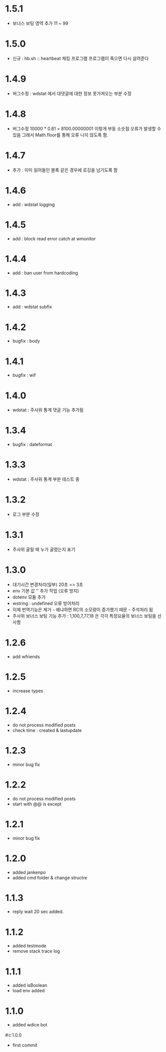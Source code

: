 # 1.5.1

* 보너스 보팅 영역 추가 11 ~ 99

# 1.5.0

* 신규 : hb.sh :: heartbeat 체킹 프로그램 프로그램이 죽으면 다시 살려준다

# 1.4.9

* 버그수정 : wdstat 에서 대댓글에 대한 정보 못가져오는 부분 수정

# 1.4.8

* 버그수정 10000 * 0.81 = 8100.00000001 이렇게 부동 소숫점 오류가 발생할 수 있음 그래서 Math.floor를 통해 오류 나지 않도록 함. 

# 1.4.7

* 추가 : 이미 읽어들인 블록 같은 경우에 로깅을 남기도록 함

# 1.4.6

* add : wdstat logging

# 1.4.5

* add : block read error catch at wmonitor

# 1.4.4

* add : ban user from hardcoding

# 1.4.3

* add : wdstat subfix

# 1.4.2

* bugfix : body

# 1.4.1

* bugfix : wif

# 1.4.0

* wdstat : 주사위 통계 댓글 기능 추가됨

# 1.3.4

* bugfix : dateformat

# 1.3.3

* wdstat : 주사위 통계 부분 테스트 중
 
# 1.3.2

* 로그 부분 수정
 
# 1.3.1

* 주사위 굴릴 때 누가 굴렸는지 표기

# 1.3.0

* 대기시간 변경처리(일부) 20초 => 3초
* env 기본 값 '' 추가 작업 (오류 방지)
* dotenv 모듈 추가
* wstring : undefined 오류 방어처리
* 이제 번역기능은 제거 - 왜냐하면 RC의 소모량이 증가했기 때문 - 주석처리 됨
* 주사위 보너스 보팅 기능 추가 : 1,100,7,77,18 은 각각 특정요율의 보너스 보팅을 선사함

# 1.2.6

* add wfriends

# 1.2.5

* increase types

# 1.2.4

* do not process modified posts
* check time : created & lastupdate

# 1.2.3

* minor bug fix

# 1.2.2

* do not process modified posts
* start with @@ is except

# 1.2.1

* minor bug fix

# 1.2.0

* added jankenpo
* added cmd folder & change structre

# 1.1.3

* reply wait 20 sec added.

# 1.1.2

* added testmode
* remove stack trace log

# 1.1.1

* added isBoolean
* load env added

# 1.1.0

* added wdice bot

#ㄷ1.0.0

* first commit